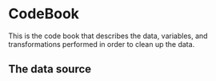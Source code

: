 # CodeBook
This is the code book that describes the data, variables, and transformations performed in order to clean up the data. 

## The data source

